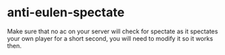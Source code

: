 # anti-eulen-spectate

Make sure that no ac on your server will check for spectate as it spectates your own player for a short second, you will need to modify it so it works then.
